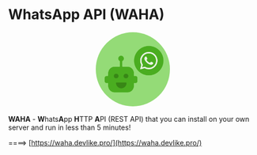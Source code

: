 # WhatsApp API (WAHA)

<p align="center">
  <img src="./static/images/logo.svg" style='border-radius: 50%' width='150'/>
</p>

**WAHA** - **W**hats**A**pp **H**TTP **A**PI (REST API) that you can install on your own server and run in less than 5 minutes!

====> [https://waha.devlike.pro/](https://waha.devlike.pro/)
